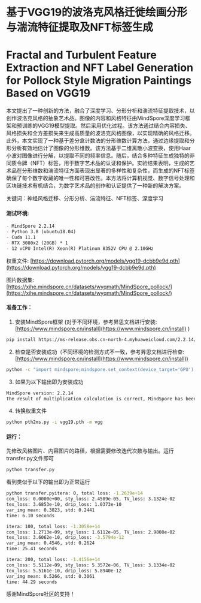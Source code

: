 # 基于VGG19的波洛克风格迁徙绘画分形与湍流特征提取及NFT标签生成

# Fractal and Turbulent Feature Extraction and NFT Label Generation for Pollock Style Migration Paintings Based on VGG19

本文提出了一种创新的方法，融合了深度学习、分形分析和湍流特征提取技术，以创作波洛克风格的抽象艺术品。图像的内容和风格特征由MindSpore深度学习框架和预训练的VGG19模型提取。然后采用优化过程。该方法通过结合内容损失、风格损失和全方差损失来生成高质量的波洛克风格图像，以实现精确的风格迁移。此外，本文实现了一种基于差分盒计数法的分形维数计算方法，通过边缘提取和分形分析有效地估计了图像的分形维数。该方法基于二维离散小波变换，使用Haar小波对图像进行分解，以提取不同的频率信息。随后，结合多种特征生成独特的非同质令牌（NFT）标签，用于数字艺术品的认证和保护。实验结果表明，生成的艺术品在分形维数和湍流特征方面表现出显著的多样性和复杂性，而生成的NFT标签确保了每个数字收藏的唯一性和可篡改性。本方法将计算机视觉、数字信号处理和区块链技术有机结合，为数字艺术品的创作和认证提供了一种新的解决方案。

关键词：神经风格迁移、分形分析、湍流特征、NFT标签、深度学习

#### 测试环境:  

```markdown
- MindSpore 2.2.14  
- Python 3.8 (ubuntu18.04)  
- Cuda 11.1  
- RTX 3080x2 (20GB) * 1  
- 12 vCPU Intel(R) Xeon(R) Platinum 8352V CPU @ 2.10GHz  
```

权重文件: [https://download.pytorch.org/models/vgg19-dcbb9e9d.pth](https://download.pytorch.org/models/vgg19-dcbb9e9d.pth)  

图片数据集: [https://xihe.mindspore.cn/datasets/wyqmath/MindSpore_pollock/](https://xihe.mindspore.cn/datasets/wyqmath/MindSpore_pollock/)  

#### 准备工作：  

1. 安装MindSpore框架 (对于不同环境，参考昇思文档进行安装: [https://www.mindspore.cn/install](https://www.mindspore.cn/install) )  

```bash  
pip install https://ms-release.obs.cn-north-4.myhuaweicloud.com/2.2.14/MindSpore/unified/x86_64/mindspore-2.2.14-cp38-cp38-linux_x86_64.whl --trusted-host ms-release.obs.cn-north-4.myhuaweicloud.com -i https://pypi.tuna.tsinghua.edu.cn/simple
```

2. 检查是否安装成功（不同环境的检测方式不一致，参考昇思文档进行检查: [https://www.mindspore.cn/install](https://www.mindspore.cn/install))  

```bash  
python -c "import mindspore;mindspore.set_context(device_target='GPU');mindspore.run_check()"
```

3. 如果为以下输出即为安装成功

```bash  
MindSpore version: 2.2.14
The result of multiplication calculation is correct, MindSpore has been installed on platform [GPU] successfully!
```

4. 转换权重文件

```bash
python pth2ms.py -i vgg19.pth -m vgg
```

#### 运行：

先修改风格图片、内容图片的路径，根据需要修改迭代次数与输出。运行transfer.py文件即可

```bash
python transfer.py
```

看到类似于以下的输出即为正常运行

```bash
python transfer.pyitera: 0, total loss: -1.2639e+14
con_loss: 0.0000e+00, sty_loss: 2.4509e-05, TV_loss: 3.1324e-02
tex_loss: 3.6853e-10, drip_loss: 1.0373e-10
var_img mean: 0.3823, std: 0.2441
time: 6.10 seconds

itera: 100, total loss: -1.3058e+14
con_loss: 1.2713e-09, sty_loss: 1.6112e-05, TV_loss: 2.9808e-02
tex_loss: 3.6062e-10, drip_loss: -3.5794e-12
var_img mean: 0.4546, std: 0.2624
time: 25.41 seconds

itera: 200, total loss: -1.4156e+14
con_loss: 5.5112e-09, sty_loss: 5.3572e-06, TV_loss: 3.1334e-02
tex_loss: 5.5161e-10, drip_loss: 5.8940e-12
var_img mean: 0.5266, std: 0.3061
time: 44.29 seconds
```

感谢MindSpore社区的支持！